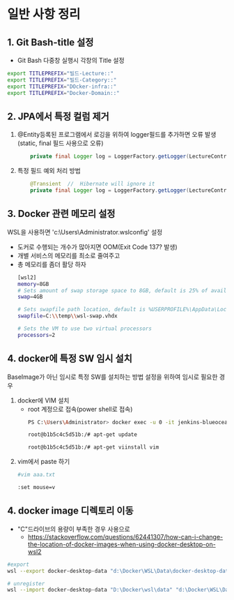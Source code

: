 #  일반 사항 정리

## 1. Git Bash-title 설정

- Git Bash 다중창 실행시 각창의 Title 설정
```Bash
export TITLEPREFIX="빌드-Lecture::"
export TITLEPREFIX="빌드-Category::"
export TITLEPREFIX="DOcker-infra::"
export TITLEPREFIX="Docker-Domain::"

```
## 2. JPA에서 특정 컬럼 제거
1. @Entity등록된 프로그램에서 로깅을 위하여 logger필드를 추가하면 오류 발생(static, final 필드 사용으로 오류)
    ```java
        private final Logger log = LoggerFactory.getLogger(LectureController.class);
    ```

2. 특정 필드 예외 처리 방법
    ```java
        @Transient  //  Hibernate will ignore it
        private final Logger log = LoggerFactory.getLogger(LectureController.class);
    ```
## 3. Docker 관련 메모리 설정

WSL을 사용하면 'c:\Users\Administrator\.wslconfig' 설정
- 도커로 수행되는 개수가 많아지면 OOM(Exit Code 137? 발생)
- 개별 서비스의 메모리를 최소로 줄여주고
- 총 메모리를 좀더 활당 하자
    ```bash
    [wsl2]
    memory=8GB
    # Sets amount of swap storage space to 8GB, default is 25% of available RAM
    swap=4GB

    # Sets swapfile path location, default is %USERPROFILE%\AppData\Local\Temp\swap.vhdx
    swapfile=C:\\temp\\wsl-swap.vhdx

    # Sets the VM to use two virtual processors
    processors=2
    ```
## 4. docker에 특정 SW 임시 설치
BaseImage가 아닌 임시로 특정 SW를 설치하는 방법
설정을 위하여 임시로 필요한 경우

1. docker에 VIM 설치
   - root 계정으로 접속(power shell로 접속)
      ```bash
      PS C:\Users\Administrator> docker exec -u 0 -it jenkins-blueocean bash

      root@b1b5c4c5d51b:/# apt-get update

      root@b1b5c4c5d51b:/# apt-get viinstall vim
      ```
2. vim에서 paste 하기
    ```bash
    #vim aaa.txt

    :set mouse=v
    ```
## 4. docker image 디렉토리 이동
- "C"드라이브의 용량이 부족한 경우 사용으로
    - https://stackoverflow.com/questions/62441307/how-can-i-change-the-location-of-docker-images-when-using-docker-desktop-on-wsl2
```bash
#export
wsl --export docker-desktop-data "d:\Docker\WSL\Data\docker-desktop-data.tar"

# unregister
wsl --import docker-desktop-data "D:\Docker\wsl\data" "d:\Docker\WSL\Data\docker-desktop-data.tar" --version 2

```
